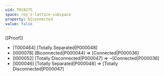 ```yaml
---
uid: T019275
space: roy's-lattice-subspace
property: biconnected
value: false
---
```

[[Proof]]

* [T000464] [Totally Separated|P000048]
* [I000078] [Biconnected|P000044] => [Connected|P000036]
* [I000052] [Totally Disconnected|P000047] => ~[Connected|P000036]
* [I000046] [Totally Separated|P000048] => [Totally Disconnected|P000047]

